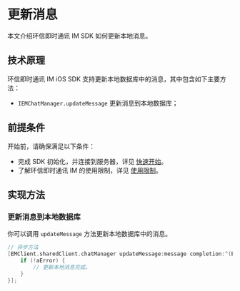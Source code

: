 # 更新消息

<Toc />

本文介绍环信即时通讯 IM SDK 如何更新本地消息。
 
## 技术原理

环信即时通讯 IM iOS SDK 支持更新本地数据库中的消息，其中包含如下主要方法：

- `IEMChatManager.updateMessage` 更新消息到本地数据库；

## 前提条件

开始前，请确保满足以下条件：

- 完成 SDK 初始化，并连接到服务器，详见 [快速开始](quickstart.html)。
- 了解环信即时通讯 IM 的使用限制，详见 [使用限制](/product/limitation.html)。

## 实现方法

### 更新消息到本地数据库

你可以调用 `updateMessage` 方法更新本地数据库中的消息。

```Objective-C
// 异步方法
[EMClient.sharedClient.chatManager updateMessage:message completion:^(EMChatMessage *aMessage, EMError *aError) {
    if (!aError) {
        // 更新本地消息完成。
    }
}];
```

